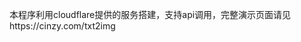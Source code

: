 本程序利用cloudflare提供的服务搭建，支持api调用，完整演示页面请见https://cinzy.com/txt2img

<div id=user-content-txt2img></div>

<!-- ##{"script":"<script>document.getElementById('user-content-txt2img').innerHTML='<div class=container><input class=textinput type=text id=prompt value=man in rain rows=3 /><button type=button id=submit-button  class=btn-wrapper title=使用的是sd文生图模型！ data-umami-event=生成图片>AI生成图片</button><div class=aiimage id=image-container style=text-align: center; ><div class=progress-bar style=display:none;><p>生成过程大概需要10秒</p></div></div></div>'const promptInput = document.getElementById('prompt'); const submitButton = document.getElementById('submit-button'); const imageContainer = document.getElementById('image-container'); const progressBar = document.querySelector('.progress-bar'); const progressBarInner = progressBar.querySelector('.progress-bar-inner'); submitButton.addEventListener('click', async () => { console.log('abc'); const prompt = promptInput.value; progressBar.style.display = 'block'; const requestBody = { content: prompt, }; const response = await fetch('/txt2img/'+prompt, { method: 'POST', headers: { 'Content-Type': 'application/json', }, body: JSON.stringify(requestBody), }); if (response.ok) { console.log(response); const imageBlob = await response.blob(); const imageUrl = URL.createObjectURL(imageBlob); const image = document.createElement('img'); image.src = imageUrl; imageContainer.insertBefore(image, imageContainer.children[1]); progressBar.style.display = 'none'; } else { alert('Error generating image'); } });</script>","style":"<style></style>"}## -->